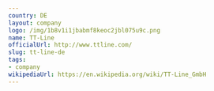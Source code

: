 ```yaml
---
country: DE
layout: company
logo: /img/1b8v1i1jbabmf8keoc2jbl075u9c.png
name: TT-Line
officialUrl: http://www.ttline.com/
slug: tt-line-de
tags:
- company
wikipediaUrl: https://en.wikipedia.org/wiki/TT-Line_GmbH
---
```

